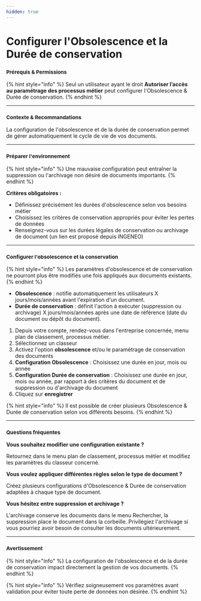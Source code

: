 ```yaml
---
hidden: true
---
```


# Configurer l'Obsolescence et la Durée de conservation

### <sup>**Prérequis & Permissions**</sup>

{% hint style="info" %}
Seul un utilisateur ayant le droit **Autoriser l’accès au paramétrage des processus métier** peut configurer l'Obsolescence & Durée de conservation.
{% endhint %}

***

### <sup>**Contexte & Recommandations**</sup>

La configuration de l'obsolescence et de la durée de conservation permet de gérer automatiquement le cycle de vie de vos documents.

***

### <sup>**Préparer l'environnement**</sup>

{% hint style="info" %}
Une mauvaise configuration peut entraîner la suppression ou l'archivage non désiré de documents importants.
{% endhint %}

**Critères obligatoires :**

* Définissez précisément les durées d'obsolescence selon vos besoins métier
* Choisissez les critères de conservation appropriés pour éviter les pertes de données
* Renseignez-vous sur les durées légales de conservation ou archivage de document (un lien est proposé depuis INGENEO)

***

### <sup>**Configurer l'obsolescence et la conservation**</sup>

{% hint style="info" %}
Les paramètres d'obsolescence et de conservation ne pourront plus être modifiés une fois appliqués aux documents existants.
{% endhint %}

* **Obsolescence** : notifie automatiquement les utilisateurs X jours/mois/années avant l'expiration d'un document.
* **Durée de conservation** : définit l'action à exécuter (suppression ou archivage) X jours/mois/années après une date de référence (date du document ou dépôt du document).

1. Depuis votre compte, rendez-vous dans l'entreprise concernée, menu plan de classement, processus métier.
2. Sélectionnez un classeur
3. Activez l'option **obsolescence** et/ou le paramétrage de conservation des documents
4. **Configuration Obsolescence** : Choisissez une durée en jour, mois ou année
5. **Configuration Durée de conservation** : Choisissez une durée en jour, mois ou année, par rapport à des critères du document et de suppression ou d'archivage du document
6. Cliquez sur **enregistrer**

{% hint style="info" %}
Il est possible de créer plusieurs Obsolescence & Durée de conservation selon vos différents besoins.
{% endhint %}

***

### <sup>**Questions fréquentes**</sup>

**Vous souhaitez modifier une configuration existante ?**

Retournez dans le menu plan de classement, processus métier et modifiez les paramètres du classeur concerné.

**Vous voulez appliquer différentes règles selon le type de document ?**

Créez plusieurs configurations d'Obsolescence & Durée de conservation adaptées à chaque type de document.

**Vous hésitez entre suppression et archivage ?**

L'archivage conserve les documents dans le menu Rechercher, la suppression place le document dans la corbeille. Privilégiez l'archivage si vous pourriez avoir besoin de consulter les documents ultérieurement.

***

### <sup>**Avertissement**</sup>

{% hint style="info" %}
La configuration de l'obsolescence et de la durée de conservation impact directement la gestion de vos documents.
{% endhint %}

{% hint style="info" %}
Vérifiez soigneusement vos paramètres avant validation pour éviter toute perte de données non désirée.
{% endhint %}
